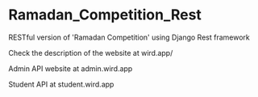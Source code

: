 # Ramadan_Competition_Rest
RESTful version of 'Ramadan Competition' using Django Rest framework

Check the description of the website at wird.app/

Admin API website at admin.wird.app

Student API at student.wird.app
